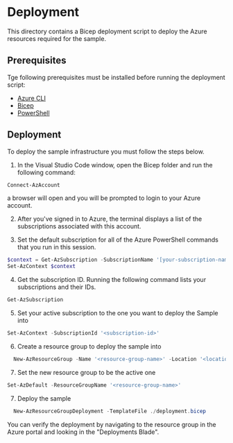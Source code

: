 # Deployment

This directory contains a Bicep deployment script to deploy the Azure resources required for the sample.

## Prerequisites

Tge following prerequisites must be installed before running the deployment script:

- [Azure CLI](https://docs.microsoft.com/en-us/cli/azure/install-azure-cli?view=azure-cli-latest)
- [Bicep](https://docs.microsoft.com/en-us/azure/azure-resource-manager/bicep/install)
- [PowerShell](https://docs.microsoft.com/en-us/powershell/scripting/install/installing-powershell-core-on-windows?view=powershell-core)

## Deployment


To deploy the sample infrastructure you must follow the steps below.

1. In the Visual Studio Code window, open the Bicep folder and run the following command:

  ```powershell
  Connect-AzAccount
  ```
  a browser will open and you will be prompted to login to your Azure account.

2. After you've signed in to Azure, the terminal displays a list of the subscriptions associated with this account.

3. Set the default subscription for all of the Azure PowerShell commands that you run in this session.

```powershell
$context = Get-AzSubscription -SubscriptionName '[your-subscription-name]'
Set-AzContext $context
```
4. Get the subscription ID. Running the following command lists your subscriptions and their IDs.

  ```powershell
  Get-AzSubscription
  ```

5. Set your active subscription to the one you want to deploy the Sample into
  
  ```powershell
  Set-AzContext -SubscriptionId '<subscription-id>'
  ```

6. Create a resource group to deploy the sample into

```powershell
  New-AzResourceGroup -Name '<resource-group-name>' -Location '<location>'
```

7. Set the new resource group to be the active one
  
  ```powershell
  Set-AzDefault -ResourceGroupName '<resource-group-name>'
  ```

7. Deploy the sample

```powershell
  New-AzResourceGroupDeployment -TemplateFile ./deployment.bicep
```

You can verify the deployment by navigating to the resource group in the Azure portal and looking in the "Deployments Blade".

